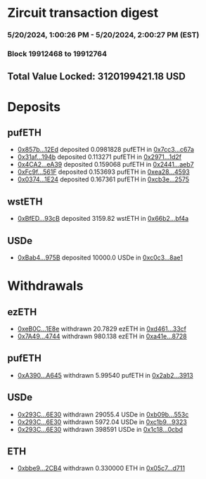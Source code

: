 # Zircuit transaction digest
### 5/20/2024, 1:00:26 PM - 5/20/2024, 2:00:27 PM (EST)
### Block 19912468 to 19912764

## Total Value Locked: 3120199421.18 USD

# Deposits
## pufETH
- [0x857b...12Ed](https://etherscan.io/address/0x857b25DB39dacdea8c107E7b965D88D5B11B12Ed) deposited 0.0981828 pufETH in [0x7cc3...c67a](https://etherscan.io/tx/0x857b25DB39dacdea8c107E7b965D88D5B11B12Ed)
- [0x31af...194b](https://etherscan.io/address/0x31af4A12cb1B49Ab219d59DFFB7DEd821c38194b) deposited 0.113271 pufETH in [0x2971...1d2f](https://etherscan.io/tx/0x31af4A12cb1B49Ab219d59DFFB7DEd821c38194b)
- [0x4CA2...eA39](https://etherscan.io/address/0x4CA24Eda0Ae6E039E6E0961Bf65455aa20d9eA39) deposited 0.159068 pufETH in [0x2441...aeb7](https://etherscan.io/tx/0x4CA24Eda0Ae6E039E6E0961Bf65455aa20d9eA39)
- [0xFc9f...561F](https://etherscan.io/address/0xFc9fA8FE8051D6aE7531Ef1C2f2a3ca7729A561F) deposited 0.153693 pufETH in [0xea28...4593](https://etherscan.io/tx/0xFc9fA8FE8051D6aE7531Ef1C2f2a3ca7729A561F)
- [0x0374...1E24](https://etherscan.io/address/0x03746AF58aa879dfD758af547376DE1B61cB1E24) deposited 0.167361 pufETH in [0xcb3e...2575](https://etherscan.io/tx/0x03746AF58aa879dfD758af547376DE1B61cB1E24)
## wstETH
- [0xBfED...93cB](https://etherscan.io/address/0xBfED92a0A4a4731d8160F272F210fD349D4893cB) deposited 3159.82 wstETH in [0x66b2...bf4a](https://etherscan.io/tx/0xBfED92a0A4a4731d8160F272F210fD349D4893cB)
## USDe
- [0xBab4...975B](https://etherscan.io/address/0xBab45cb67E58BA1bf14720543752604Aa48C975B) deposited 10000.0 USDe in [0xc0c3...8ae1](https://etherscan.io/tx/0xBab45cb67E58BA1bf14720543752604Aa48C975B)
# Withdrawals
## ezETH
- [0xeB0C...1E8e](https://etherscan.io/address/0xeB0Cda1a52f9ac0bD5293bd65b52eD07168e1E8e) withdrawn 20.7829 ezETH in [0xd461...33cf](https://etherscan.io/tx/0xeB0Cda1a52f9ac0bD5293bd65b52eD07168e1E8e)
- [0x7A49...4744](https://etherscan.io/address/0x7A493Be5c2ce014cD049Bf178a1ac0Db1B434744) withdrawn 980.138 ezETH in [0xa41e...8728](https://etherscan.io/tx/0x7A493Be5c2ce014cD049Bf178a1ac0Db1B434744)
## pufETH
- [0xA390...A645](https://etherscan.io/address/0xA3903927eEADd025f355FEAFa5bd3831777aA645) withdrawn 5.99540 pufETH in [0x2ab2...3913](https://etherscan.io/tx/0xA3903927eEADd025f355FEAFa5bd3831777aA645)
## USDe
- [0x293C...6E30](https://etherscan.io/address/0x293C6937D8D82e05B01335F7B33FBA0c8e256E30) withdrawn 29055.4 USDe in [0xb09b...553c](https://etherscan.io/tx/0x293C6937D8D82e05B01335F7B33FBA0c8e256E30)
- [0x293C...6E30](https://etherscan.io/address/0x293C6937D8D82e05B01335F7B33FBA0c8e256E30) withdrawn 5972.04 USDe in [0xc1b9...9323](https://etherscan.io/tx/0x293C6937D8D82e05B01335F7B33FBA0c8e256E30)
- [0x293C...6E30](https://etherscan.io/address/0x293C6937D8D82e05B01335F7B33FBA0c8e256E30) withdrawn 398591 USDe in [0x1c18...0cbd](https://etherscan.io/tx/0x293C6937D8D82e05B01335F7B33FBA0c8e256E30)
## ETH
- [0xbbe9...2CB4](https://etherscan.io/address/0xbbe90064d8B8941ed99AbEA2F84bAF9d5aE22CB4) withdrawn 0.330000 ETH in [0x05c7...d711](https://etherscan.io/tx/0xbbe90064d8B8941ed99AbEA2F84bAF9d5aE22CB4)
